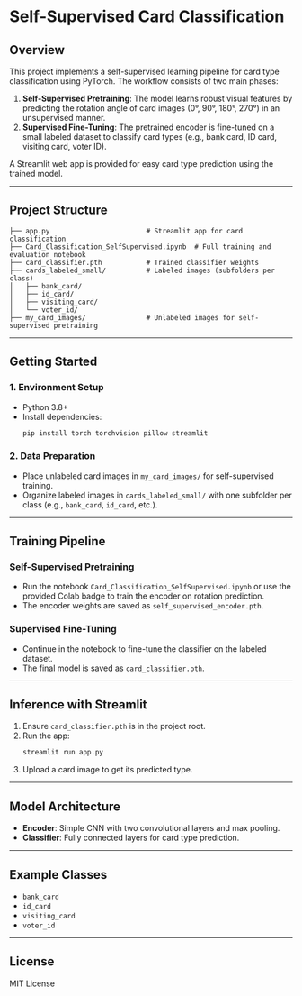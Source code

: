 # Self-Supervised Card Classification

## Overview
This project implements a self-supervised learning pipeline for card type classification using PyTorch. The workflow consists of two main phases:

1. **Self-Supervised Pretraining**: The model learns robust visual features by predicting the rotation angle of card images (0°, 90°, 180°, 270°) in an unsupervised manner.
2. **Supervised Fine-Tuning**: The pretrained encoder is fine-tuned on a small labeled dataset to classify card types (e.g., bank card, ID card, visiting card, voter ID).

A Streamlit web app is provided for easy card type prediction using the trained model.

---

## Project Structure
```
├── app.py                        # Streamlit app for card classification
├── Card_Classification_SelfSupervised.ipynb  # Full training and evaluation notebook
├── card_classifier.pth           # Trained classifier weights
├── cards_labeled_small/          # Labeled images (subfolders per class)
│   ├── bank_card/
│   ├── id_card/
│   ├── visiting_card/
│   └── voter_id/
├── my_card_images/               # Unlabeled images for self-supervised pretraining
```

---

## Getting Started

### 1. Environment Setup
- Python 3.8+
- Install dependencies:
  ```bash
  pip install torch torchvision pillow streamlit
  ```

### 2. Data Preparation
- Place unlabeled card images in `my_card_images/` for self-supervised training.
- Organize labeled images in `cards_labeled_small/` with one subfolder per class (e.g., `bank_card`, `id_card`, etc.).

---

## Training Pipeline

### Self-Supervised Pretraining
- Run the notebook `Card_Classification_SelfSupervised.ipynb` or use the provided Colab badge to train the encoder on rotation prediction.
- The encoder weights are saved as `self_supervised_encoder.pth`.

### Supervised Fine-Tuning
- Continue in the notebook to fine-tune the classifier on the labeled dataset.
- The final model is saved as `card_classifier.pth`.

---

## Inference with Streamlit

1. Ensure `card_classifier.pth` is in the project root.
2. Run the app:
   ```bash
   streamlit run app.py
   ```
3. Upload a card image to get its predicted type.

---

## Model Architecture
- **Encoder**: Simple CNN with two convolutional layers and max pooling.
- **Classifier**: Fully connected layers for card type prediction.

---

## Example Classes
- `bank_card`
- `id_card`
- `visiting_card`
- `voter_id`

---

## License
MIT License
